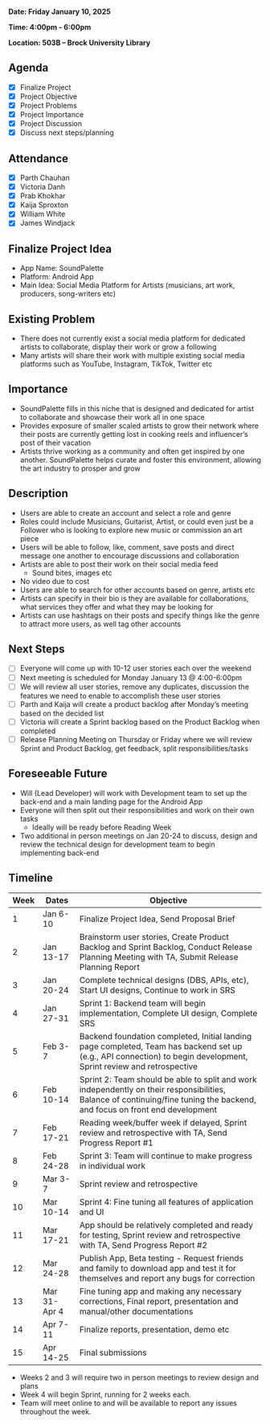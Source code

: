**Date: Friday January 10, 2025**

**Time: 4:00pm - 6:00pm**

**Location: 503B – Brock University Library**

## Agenda 
- [x] Finalize Project 
- [x] Project Objective 
- [x] Project Problems 
- [x] Project Importance 
- [x] Project Discussion 
- [x] Discuss next steps/planning 

## Attendance
- [x] Parth Chauhan
- [x] Victoria Danh
- [x] Prab Khokhar
- [x] Kaija Sproxton
- [x] William White
- [x] James Windjack

## Finalize Project Idea 
- App Name: SoundPalette 
- Platform: Android App 
- Main Idea: Social Media Platform for Artists (musicians, art work, producers, song-writers etc) 

## Existing Problem 
- There does not currently exist a social media platform for dedicated artists to collaborate, display their work or grow a following 
- Many artists will share their work with multiple existing social media platforms such as YouTube, Instagram, TikTok, Twitter etc 

## Importance 
- SoundPalette fills in this niche that is designed and dedicated for artist to collaborate and showcase their work all in one space 
- Provides exposure of smaller scaled artists to grow their network where their posts are currently getting lost in cooking reels and influencer’s post of their vacation 
- Artists thrive working as a community and often get inspired by one another. SoundPalette helps curate and foster this environment, allowing the art industry to prosper and grow 

## Description 
- Users are able to create an account and select a role and genre 
- Roles could include Musicians, Guitarist, Artist, or could even just be a Follower who is looking to explore new music or commission an art piece 
- Users will be able to follow, like, comment, save posts and direct message one another to encourage discussions and collaboration 
- Artists are able to post their work on their social media feed 
  - Sound bites, images etc 
- No video due to cost 
- Users are able to search for other accounts based on genre, artists etc 
- Artists can specify in their bio is they are available for collaborations, what services they offer and what they may be looking for 
- Artists can use hashtags on their posts and specify things like the genre to attract more users, as well tag other accounts 

## Next Steps 
- [ ] Everyone will come up with 10-12 user stories each over the weekend 
- [ ] Next meeting is scheduled for Monday January 13 @ 4:00-6:00pm 
- [ ] We will review all user stories, remove any duplicates, discussion the features we need to enable to accomplish these user stories  
- [ ] Parth and Kaija will create a product backlog after Monday’s meeting based on the decided list 
- [ ] Victoria will create a Sprint backlog based on the Product Backlog when completed 
- [ ] Release Planning Meeting on Thursday or Friday where we will review Sprint and Product Backlog, get feedback, split responsibilities/tasks 

## Foreseeable Future 
- Will (Lead Developer) will work with Development team to set up the back-end and a main landing page for the Android App 
- Everyone will then split out their responsibilities and work on their own tasks 
  - Ideally will be ready before Reading Week 
- Two additional in person meetings on Jan 20-24 to discuss, design and review the technical design for development team to begin implementing back-end 

## Timeline 
| **Week** | **Dates**      | **Objective**                                                                                                      |
|----------|----------------|---------------------------------------------------------------------------------------------------------------------|
| 1        | Jan 6-10       | Finalize Project Idea, Send Proposal Brief                                                                          |
| 2        | Jan 13-17      | Brainstorm user stories, Create Product Backlog and Sprint Backlog, Conduct Release Planning Meeting with TA, Submit Release Planning Report |
| 3        | Jan 20-24      | Complete technical designs (DBS, APIs, etc), Start UI designs, Continue to work in SRS                             |
| 4        | Jan 27-31      | Sprint 1: Backend team will begin implementation, Complete UI design, Complete SRS                                  |
| 5        | Feb 3-7        | Backend foundation completed, Initial landing page completed, Team has backend set up (e.g., API connection) to begin development, Sprint review and retrospective |
| 6        | Feb 10-14      | Sprint 2: Team should be able to split and work independently on their responsibilities, Balance of continuing/fine tuning the backend, and focus on front end development |
| 7        | Feb 17-21      | Reading week/buffer week if delayed, Sprint review and retrospective with TA, Send Progress Report #1               |
| 8        | Feb 24-28      | Sprint 3: Team will continue to make progress in individual work                                                    |
| 9        | Mar 3-7        | Sprint review and retrospective                                                                                     |
| 10       | Mar 10-14      | Sprint 4: Fine tuning all features of application and UI                                                            |
| 11       | Mar 17-21      | App should be relatively completed and ready for testing, Sprint review and retrospective with TA, Send Progress Report #2 |
| 12       | Mar 24-28      | Publish App, Beta testing - Request friends and family to download app and test it for themselves and report any bugs for correction |
| 13       | Mar 31-Apr 4   | Fine tuning app and making any necessary corrections, Final report, presentation and manual/other documentations      |
| 14       | Apr 7-11       | Finalize reports, presentation, demo etc                                                                            |
| 15       | Apr 14-25      | Final submissions                                                                                                   |

- Weeks 2 and 3 will require two in person meetings to review design and plans 
- Week 4 will begin Sprint, running for 2 weeks each.  
- Team will meet online to and will be available to report any issues throughout the week.  
